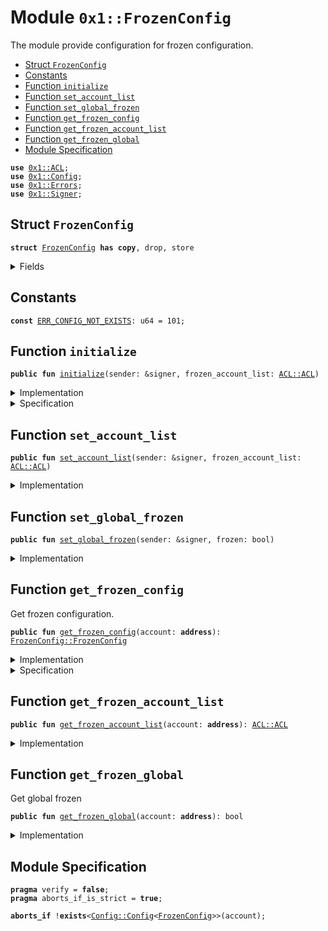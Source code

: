 
<a name="0x1_FrozenConfig"></a>

# Module `0x1::FrozenConfig`

The module provide configuration for frozen configuration.


-  [Struct `FrozenConfig`](#0x1_FrozenConfig_FrozenConfig)
-  [Constants](#@Constants_0)
-  [Function `initialize`](#0x1_FrozenConfig_initialize)
-  [Function `set_account_list`](#0x1_FrozenConfig_set_account_list)
-  [Function `set_global_frozen`](#0x1_FrozenConfig_set_global_frozen)
-  [Function `get_frozen_config`](#0x1_FrozenConfig_get_frozen_config)
-  [Function `get_frozen_account_list`](#0x1_FrozenConfig_get_frozen_account_list)
-  [Function `get_frozen_global`](#0x1_FrozenConfig_get_frozen_global)
-  [Module Specification](#@Module_Specification_1)


<pre><code><b>use</b> <a href="ACL.md#0x1_ACL">0x1::ACL</a>;
<b>use</b> <a href="Config.md#0x1_Config">0x1::Config</a>;
<b>use</b> <a href="Errors.md#0x1_Errors">0x1::Errors</a>;
<b>use</b> <a href="Signer.md#0x1_Signer">0x1::Signer</a>;
</code></pre>



<a name="0x1_FrozenConfig_FrozenConfig"></a>

## Struct `FrozenConfig`



<pre><code><b>struct</b> <a href="FrozenConfig.md#0x1_FrozenConfig">FrozenConfig</a> <b>has</b> <b>copy</b>, drop, store
</code></pre>



<details>
<summary>Fields</summary>


<dl>
<dt>
<code>frozen_global_txn: bool</code>
</dt>
<dd>

</dd>
<dt>
<code>frozen_account_list: <a href="ACL.md#0x1_ACL_ACL">ACL::ACL</a></code>
</dt>
<dd>

</dd>
</dl>


</details>

<a name="@Constants_0"></a>

## Constants


<a name="0x1_FrozenConfig_ERR_CONFIG_NOT_EXISTS"></a>



<pre><code><b>const</b> <a href="FrozenConfig.md#0x1_FrozenConfig_ERR_CONFIG_NOT_EXISTS">ERR_CONFIG_NOT_EXISTS</a>: u64 = 101;
</code></pre>



<a name="0x1_FrozenConfig_initialize"></a>

## Function `initialize`



<pre><code><b>public</b> <b>fun</b> <a href="FrozenConfig.md#0x1_FrozenConfig_initialize">initialize</a>(sender: &signer, frozen_account_list: <a href="ACL.md#0x1_ACL_ACL">ACL::ACL</a>)
</code></pre>



<details>
<summary>Implementation</summary>


<pre><code><b>public</b> <b>fun</b> <a href="FrozenConfig.md#0x1_FrozenConfig_initialize">initialize</a>(sender: &signer, frozen_account_list: <a href="ACL.md#0x1_ACL_ACL">ACL::ACL</a>) {
    <a href="Config.md#0x1_Config_publish_new_config">Config::publish_new_config</a>&lt;<a href="FrozenConfig.md#0x1_FrozenConfig_FrozenConfig">Self::FrozenConfig</a>&gt;(
        sender,
        <a href="FrozenConfig.md#0x1_FrozenConfig">FrozenConfig</a> {
            frozen_global_txn: <b>false</b>,
            frozen_account_list,
        }
    );
}
</code></pre>



</details>

<details>
<summary>Specification</summary>



<pre><code><b>aborts_if</b> !<a href="Timestamp.md#0x1_Timestamp_is_genesis">Timestamp::is_genesis</a>();
<b>aborts_if</b> <a href="Signer.md#0x1_Signer_address_of">Signer::address_of</a>(account) != <a href="CoreAddresses.md#0x1_CoreAddresses_GENESIS_ADDRESS">CoreAddresses::GENESIS_ADDRESS</a>();
<b>aborts_if</b> <b>exists</b>&lt;<a href="Config.md#0x1_Config_Config">Config::Config</a>&lt;<a href="FrozenConfig.md#0x1_FrozenConfig">FrozenConfig</a>&gt;&gt;(<a href="Signer.md#0x1_Signer_address_of">Signer::address_of</a>(account));
<b>include</b> <a href="Config.md#0x1_Config_PublishNewConfigAbortsIf">Config::PublishNewConfigAbortsIf</a>&lt;<a href="FrozenConfig.md#0x1_FrozenConfig">FrozenConfig</a>&gt;;
<b>include</b> <a href="Config.md#0x1_Config_PublishNewConfigEnsures">Config::PublishNewConfigEnsures</a>&lt;<a href="FrozenConfig.md#0x1_FrozenConfig">FrozenConfig</a>&gt;;
</code></pre>



</details>

<a name="0x1_FrozenConfig_set_account_list"></a>

## Function `set_account_list`



<pre><code><b>public</b> <b>fun</b> <a href="FrozenConfig.md#0x1_FrozenConfig_set_account_list">set_account_list</a>(sender: &signer, frozen_account_list: <a href="ACL.md#0x1_ACL_ACL">ACL::ACL</a>)
</code></pre>



<details>
<summary>Implementation</summary>


<pre><code><b>public</b> <b>fun</b> <a href="FrozenConfig.md#0x1_FrozenConfig_set_account_list">set_account_list</a>(sender: &signer, frozen_account_list: <a href="ACL.md#0x1_ACL_ACL">ACL::ACL</a>) {
    <b>let</b> addr = <a href="Signer.md#0x1_Signer_address_of">Signer::address_of</a>(sender);
    <b>assert</b>!(
        <a href="Config.md#0x1_Config_config_exist_by_address">Config::config_exist_by_address</a>&lt;<a href="FrozenConfig.md#0x1_FrozenConfig">FrozenConfig</a>&gt;(addr),
        <a href="Errors.md#0x1_Errors_invalid_state">Errors::invalid_state</a>(<a href="FrozenConfig.md#0x1_FrozenConfig_ERR_CONFIG_NOT_EXISTS">ERR_CONFIG_NOT_EXISTS</a>)
    );

    <b>let</b> config= <a href="Config.md#0x1_Config_get_by_address">Config::get_by_address</a>&lt;<a href="FrozenConfig.md#0x1_FrozenConfig">FrozenConfig</a>&gt;(addr);
    <a href="Config.md#0x1_Config_set">Config::set</a>&lt;<a href="FrozenConfig.md#0x1_FrozenConfig">FrozenConfig</a>&gt;(
        sender,
        <a href="FrozenConfig.md#0x1_FrozenConfig">FrozenConfig</a> {
            frozen_global_txn: config.frozen_global_txn,
            frozen_account_list,
        }
    );
}
</code></pre>



</details>

<a name="0x1_FrozenConfig_set_global_frozen"></a>

## Function `set_global_frozen`



<pre><code><b>public</b> <b>fun</b> <a href="FrozenConfig.md#0x1_FrozenConfig_set_global_frozen">set_global_frozen</a>(sender: &signer, frozen: bool)
</code></pre>



<details>
<summary>Implementation</summary>


<pre><code><b>public</b> <b>fun</b> <a href="FrozenConfig.md#0x1_FrozenConfig_set_global_frozen">set_global_frozen</a>(sender: &signer, frozen: bool) {
    <b>let</b> addr = <a href="Signer.md#0x1_Signer_address_of">Signer::address_of</a>(sender);
    <b>assert</b>!(
        <a href="Config.md#0x1_Config_config_exist_by_address">Config::config_exist_by_address</a>&lt;<a href="FrozenConfig.md#0x1_FrozenConfig">FrozenConfig</a>&gt;(addr),
        <a href="Errors.md#0x1_Errors_invalid_state">Errors::invalid_state</a>(<a href="FrozenConfig.md#0x1_FrozenConfig_ERR_CONFIG_NOT_EXISTS">ERR_CONFIG_NOT_EXISTS</a>)
    );

    <b>let</b> config = <a href="Config.md#0x1_Config_get_by_address">Config::get_by_address</a>&lt;<a href="FrozenConfig.md#0x1_FrozenConfig">FrozenConfig</a>&gt;(addr);
    <a href="Config.md#0x1_Config_set">Config::set</a>&lt;<a href="FrozenConfig.md#0x1_FrozenConfig">FrozenConfig</a>&gt;(
        sender,
        <a href="FrozenConfig.md#0x1_FrozenConfig">FrozenConfig</a> {
            frozen_global_txn: frozen,
            frozen_account_list: config.frozen_account_list,
        }
    );
}
</code></pre>



</details>

<a name="0x1_FrozenConfig_get_frozen_config"></a>

## Function `get_frozen_config`

Get frozen configuration.


<pre><code><b>public</b> <b>fun</b> <a href="FrozenConfig.md#0x1_FrozenConfig_get_frozen_config">get_frozen_config</a>(account: <b>address</b>): <a href="FrozenConfig.md#0x1_FrozenConfig_FrozenConfig">FrozenConfig::FrozenConfig</a>
</code></pre>



<details>
<summary>Implementation</summary>


<pre><code><b>public</b> <b>fun</b> <a href="FrozenConfig.md#0x1_FrozenConfig_get_frozen_config">get_frozen_config</a>(account: <b>address</b>): <a href="FrozenConfig.md#0x1_FrozenConfig">FrozenConfig</a> {
    <a href="Config.md#0x1_Config_get_by_address">Config::get_by_address</a>&lt;<a href="FrozenConfig.md#0x1_FrozenConfig">FrozenConfig</a>&gt;(account)
}
</code></pre>



</details>

<details>
<summary>Specification</summary>



<pre><code><b>include</b> <a href="FrozenConfig.md#0x1_FrozenConfig_GetfrozenConfigAbortsIf">GetfrozenConfigAbortsIf</a>;
</code></pre>




<a name="0x1_FrozenConfig_GetfrozenConfigAbortsIf"></a>


<pre><code><b>schema</b> <a href="FrozenConfig.md#0x1_FrozenConfig_GetfrozenConfigAbortsIf">GetfrozenConfigAbortsIf</a> {
    <b>aborts_if</b> !<b>exists</b>&lt;<a href="Config.md#0x1_Config_Config">Config::Config</a>&lt;<a href="FrozenConfig.md#0x1_FrozenConfig">FrozenConfig</a>&gt;&gt;(account);
}
</code></pre>



</details>

<a name="0x1_FrozenConfig_get_frozen_account_list"></a>

## Function `get_frozen_account_list`



<pre><code><b>public</b> <b>fun</b> <a href="FrozenConfig.md#0x1_FrozenConfig_get_frozen_account_list">get_frozen_account_list</a>(account: <b>address</b>): <a href="ACL.md#0x1_ACL_ACL">ACL::ACL</a>
</code></pre>



<details>
<summary>Implementation</summary>


<pre><code><b>public</b> <b>fun</b> <a href="FrozenConfig.md#0x1_FrozenConfig_get_frozen_account_list">get_frozen_account_list</a>(account: <b>address</b>): <a href="ACL.md#0x1_ACL_ACL">ACL::ACL</a> {
    <b>let</b> config = <a href="FrozenConfig.md#0x1_FrozenConfig_get_frozen_config">get_frozen_config</a>(account);
    config.frozen_account_list
}
</code></pre>



</details>

<a name="0x1_FrozenConfig_get_frozen_global"></a>

## Function `get_frozen_global`

Get global frozen


<pre><code><b>public</b> <b>fun</b> <a href="FrozenConfig.md#0x1_FrozenConfig_get_frozen_global">get_frozen_global</a>(account: <b>address</b>): bool
</code></pre>



<details>
<summary>Implementation</summary>


<pre><code><b>public</b> <b>fun</b> <a href="FrozenConfig.md#0x1_FrozenConfig_get_frozen_global">get_frozen_global</a>(account: <b>address</b>): bool {
    <b>let</b> config = <a href="FrozenConfig.md#0x1_FrozenConfig_get_frozen_config">get_frozen_config</a>(account);
    config.frozen_global_txn
}
</code></pre>



</details>

<a name="@Module_Specification_1"></a>

## Module Specification



<pre><code><b>pragma</b> verify = <b>false</b>;
<b>pragma</b> aborts_if_is_strict = <b>true</b>;
</code></pre>





<pre><code><b>aborts_if</b> !<b>exists</b>&lt;<a href="Config.md#0x1_Config_Config">Config::Config</a>&lt;<a href="FrozenConfig.md#0x1_FrozenConfig">FrozenConfig</a>&gt;&gt;(account);
</code></pre>
